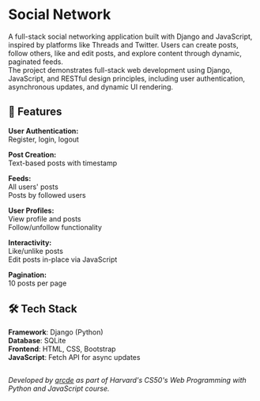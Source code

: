 # Social Network
A full-stack social networking application built with Django and JavaScript, inspired by platforms like Threads and Twitter. 
Users can create posts, follow others, like and edit posts, and explore content through dynamic, paginated feeds. <br>
The project demonstrates full-stack web development using Django, JavaScript, and RESTful design principles, including user authentication, asynchronous updates, and dynamic UI rendering.

## 🚀 Features
**User Authentication:**  
Register, login, logout

**Post Creation:**  
Text-based posts with timestamp

**Feeds:**  
All users' posts  
Posts by followed users

**User Profiles:**  
View profile and posts  
Follow/unfollow functionality

**Interactivity:**  
Like/unlike posts  
Edit posts in-place via JavaScript

**Pagination:**  
10 posts per page


## 🛠️ Tech Stack
**Framework**: Django (Python) <br>
**Database**: SQLite <br>
**Frontend**: HTML, CSS, Bootstrap <br>
**JavaScript**: Fetch API for async updates

##


_Developed by [qrcde](https://github.com/qrcde) as part of Harvard's CS50's Web Programming with Python and JavaScript course._
